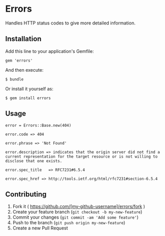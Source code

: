 # Errors

Handles HTTP status codes to give more detailed information.

## Installation

Add this line to your application's Gemfile:

    gem 'errors'

And then execute:

    $ bundle

Or install it yourself as:

    $ gem install errors

## Usage

``error = Errors::Base.new(404)``

``error.code
=> 404``

``error.phrase
=> 'Not Found' ``

``error.description
=> indicates that the origin server did not find a current representation for the target resource or is not willing to disclose that one exists.``

``error.spec_title  
=> RFC7231#6.5.4``

``error.spec_href
=> http://tools.ietf.org/html/rfc7231#section-6.5.4``

## Contributing

1. Fork it ( https://github.com/[my-github-username]/errors/fork )
2. Create your feature branch (`git checkout -b my-new-feature`)
3. Commit your changes (`git commit -am 'Add some feature'`)
4. Push to the branch (`git push origin my-new-feature`)
5. Create a new Pull Request

